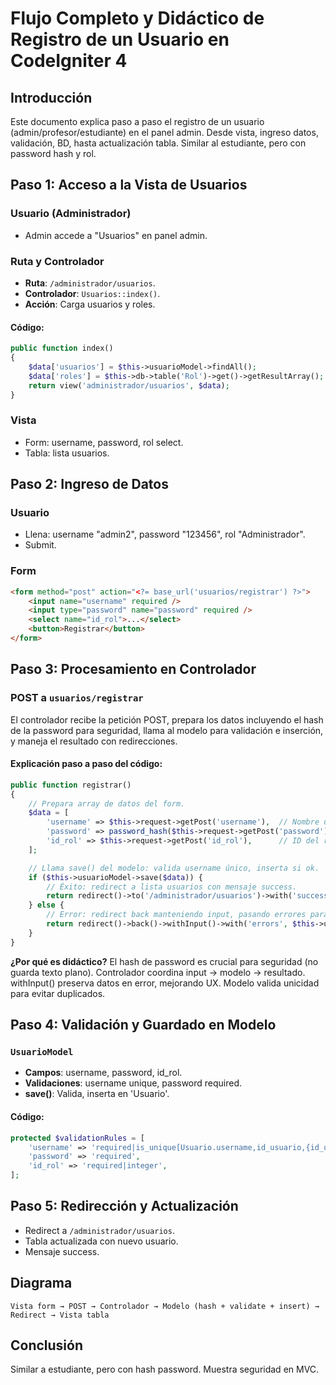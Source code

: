 # Flujo Completo y Didáctico de Registro de un Usuario en CodeIgniter 4

## Introducción

Este documento explica paso a paso el registro de un usuario (admin/profesor/estudiante) en el panel admin. Desde vista, ingreso datos, validación, BD, hasta actualización tabla. Similar al estudiante, pero con password hash y rol.

## Paso 1: Acceso a la Vista de Usuarios

### Usuario (Administrador)
- Admin accede a "Usuarios" en panel admin.

### Ruta y Controlador
- **Ruta**: `/administrador/usuarios`.
- **Controlador**: `Usuarios::index()`.
- **Acción**: Carga usuarios y roles.

#### Código:
```php
public function index()
{
    $data['usuarios'] = $this->usuarioModel->findAll();
    $data['roles'] = $this->db->table('Rol')->get()->getResultArray();
    return view('administrador/usuarios', $data);
}
```

### Vista
- Form: username, password, rol select.
- Tabla: lista usuarios.

## Paso 2: Ingreso de Datos

### Usuario
- Llena: username "admin2", password "123456", rol "Administrador".
- Submit.

### Form
```html
<form method="post" action="<?= base_url('usuarios/registrar') ?>">
    <input name="username" required />
    <input type="password" name="password" required />
    <select name="id_rol">...</select>
    <button>Registrar</button>
</form>
```

## Paso 3: Procesamiento en Controlador

### POST a `usuarios/registrar`
El controlador recibe la petición POST, prepara los datos incluyendo el hash de la password para seguridad, llama al modelo para validación e inserción, y maneja el resultado con redirecciones.

#### Explicación paso a paso del código:
```php
public function registrar()
{
    // Prepara array de datos del form.
    $data = [
        'username' => $this->request->getPost('username'),  // Nombre usuario (debe ser único)
        'password' => password_hash($this->request->getPost('password'), PASSWORD_DEFAULT),  // Hash seguro con bcrypt
        'id_rol' => $this->request->getPost('id_rol'),      // ID del rol seleccionado
    ];

    // Llama save() del modelo: valida username único, inserta si ok.
    if ($this->usuarioModel->save($data)) {
        // Éxito: redirect a lista usuarios con mensaje success.
        return redirect()->to('/administrador/usuarios')->with('success', 'Usuario registrado.');
    } else {
        // Error: redirect back manteniendo input, pasando errores para mostrar.
        return redirect()->back()->withInput()->with('errors', $this->usuarioModel->errors());
    }
}
```

**¿Por qué es didáctico?** El hash de password es crucial para seguridad (no guarda texto plano). Controlador coordina input → modelo → resultado. withInput() preserva datos en error, mejorando UX. Modelo valida unicidad para evitar duplicados.

## Paso 4: Validación y Guardado en Modelo

### `UsuarioModel`
- **Campos**: username, password, id_rol.
- **Validaciones**: username unique, password required.
- **save()**: Valida, inserta en 'Usuario'.

#### Código:
```php
protected $validationRules = [
    'username' => 'required|is_unique[Usuario.username,id_usuario,{id_usuario}]',
    'password' => 'required',
    'id_rol' => 'required|integer',
];
```

## Paso 5: Redirección y Actualización

- Redirect a `/administrador/usuarios`.
- Tabla actualizada con nuevo usuario.
- Mensaje success.

## Diagrama

```
Vista form → POST → Controlador → Modelo (hash + validate + insert) → Redirect → Vista tabla
```

## Conclusión

Similar a estudiante, pero con hash password. Muestra seguridad en MVC.
